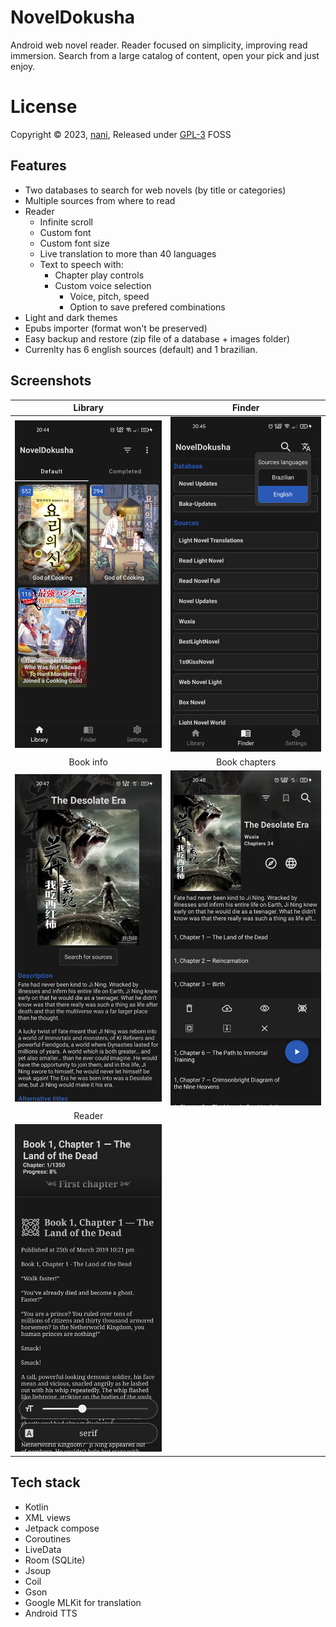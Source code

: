 # NovelDokusha
Android web novel reader. Reader focused on simplicity, improving read immersion.
Search from a large catalog of content, open your pick and just enjoy.

# License
Copyright © 2023, [nani](https://github.com/nanihadesuka), Released under [GPL-3](LICENSE) FOSS

## Features
  - Two databases to search for web novels (by title or categories)
  - Multiple sources from where to read
  - Reader
    - Infinite scroll
    - Custom font
    - Custom font size
    - Live translation to more than 40 languages
    - Text to speech with:
      - Chapter play controls
      - Custom voice selection
        - Voice, pitch, speed
        - Option to save prefered combinations
  - Light and dark themes
  - Epubs importer (format won't be preserved)
  - Easy backup and restore (zip file of a database + images folder)
  - Currenlty has 6 english sources (default) and 1 brazilian.
  
## Screenshots
 
Library | Finder
:-------------------------:|:-------------------------:
![](screenshots/library.png)  |  ![](screenshots/finder.png)
Book info | Book chapters
![](screenshots/book_info.png)  |  ![](screenshots/book_chapers.png)
Reader | 
![](screenshots/reader.png)  |   


## Tech stack
  - Kotlin
  - XML views
  - Jetpack compose
  - Coroutines
  - LiveData
  - Room (SQLite)
  - Jsoup
  - Coil  
  - Gson
  - Google MLKit for translation
  - Android TTS
